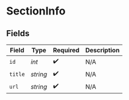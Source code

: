 # SectionInfo


## Fields

| Field              | Type               | Required           | Description        |
| ------------------ | ------------------ | ------------------ | ------------------ |
| `id`               | *int*              | :heavy_check_mark: | N/A                |
| `title`            | *string*           | :heavy_check_mark: | N/A                |
| `url`              | *string*           | :heavy_check_mark: | N/A                |